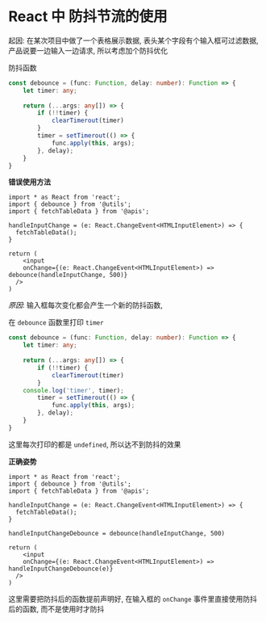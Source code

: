 # React 中 防抖节流的使用

起因: 在某次项目中做了一个表格展示数据, 表头某个字段有个输入框可过滤数据, 产品说要一边输入一边请求, 所以考虑加个防抖优化

防抖函数

```ts
const debounce = (func: Function, delay: number): Function => {
	let timer: any;
	
	return (...args: any[]) => {
		if (!!timer) {
			clearTimerout(timer)
		}
		timer = setTimerout(() => {
			func.apply(this, args);
		}, delay);
	}
}

```

**错误使用方法**  

```tsx
import * as React from 'react';
import { debounce } from '@utils';
import { fetchTableData } from '@apis';

handleInputChange = (e: React.ChangeEvent<HTMLInputElement>) => {
  fetchTableData();
}

return (
	<input 
    onChange={(e: React.ChangeEvent<HTMLInputElement>) => debounce(handleInputChange, 500)}  
  />
)
```

*原因*:  输入框每次变化都会产生一个新的防抖函数,

在 `debounce` 函数里打印 `timer`

```ts
const debounce = (func: Function, delay: number): Function => {
	let timer: any;
	
	return (...args: any[]) => {
		if (!!timer) {
			clearTimerout(timer)
		}
    console.log('timer', timer);
		timer = setTimerout(() => {
			func.apply(this, args);
		}, delay);
	}
}

```

这里每次打印的都是 `undefined`, 所以达不到防抖的效果



**正确姿势**

```tsx
import * as React from 'react';
import { debounce } from '@utils';
import { fetchTableData } from '@apis';

handleInputChange = (e: React.ChangeEvent<HTMLInputElement>) => {
  fetchTableData();
}

handleInputChangeDebounce = debounce(handleInputChange, 500)

return (
	<input 
    onChange={(e: React.ChangeEvent<HTMLInputElement>) => handleInputChangeDebounce(e)}  
  />
)
```

这里需要把防抖后的函数提前声明好, 在输入框的 `onChange` 事件里直接使用防抖后的函数, 而不是使用时才防抖

